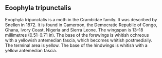 ## Eoophyla tripunctalis

Eoophyla tripunctalis is a moth in the Crambidae family. It was described by Snellen in 1872. It is found in Cameroon, the Democratic Republic of Congo, Ghana, Ivory Coast, Nigeria and Sierra Leone.
The wingspan is 13–18 millimetres (0.51–0.71 in). The base of the forewings is whitish ochreous with a yellowish antemedian fascia, which becomes whitish postmedially. The terminal area is yellow. The base of the hindwings is whitish with a yellow antemedian fascia.